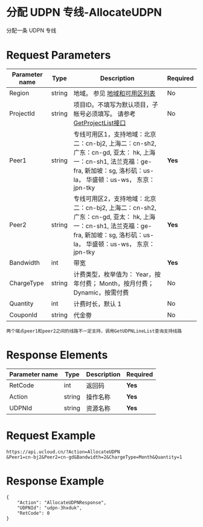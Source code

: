 # 分配 UDPN 专线-AllocateUDPN

分配一条 UDPN 专线

# Request Parameters
|Parameter name|Type|Description|Required|
|---|---|---|---|
|Region|string|地域。 参见 [地域和可用区列表](../summary/regionlist.html)|No|
|ProjectId|string|项目ID。不填写为默认项目，子帐号必须填写。 请参考[GetProjectList接口](../summary/get_project_list.html)|No|
|Peer1|string|专线可用区1，支持地域：北京二：cn-bj2, 上海二：cn-sh2, 广东：cn-gd, 亚太： hk, 上海一：cn-sh1, 法兰克福：ge-fra, 新加坡：sg,  洛杉矶：us-la， 华盛顿：us-ws， 东京：jpn-tky|**Yes**|
|Peer2|string|专线可用区2，支持地域：北京二：cn-bj2, 上海二：cn-sh2, 广东：cn-gd, 亚太： hk, 上海一：cn-sh1, 法兰克福：ge-fra, 新加坡：sg,  洛杉矶：us-la， 华盛顿：us-ws， 东京：jpn-tky|**Yes**|
|Bandwidth|int|带宽|**Yes**|
|ChargeType|string|计费类型，枚举值为： Year，按年付费； Month，按月付费； Dynamic，按需付费|No|
|Quantity|int|计费时长，默认 1|No|
|CouponId|string|代金劵|No|

```
两个端点peer1和peer2之间的线路不一定支持，调用GetUDPNLineList查询支持线路
```

# Response Elements
|Parameter name|Type|Description|Required|
|---|---|---|---|
|RetCode|int|返回码|**Yes**|
|Action|string|操作名称|**Yes**|
|UDPNId|string|资源名称|**Yes**|

# Request Example
```
https://api.ucloud.cn/?Action=AllocateUDPN
&Peer1=cn-bj2&Peer2=cn-gd&Bandwidth=2&ChargeType=Month&Quantity=1
```

# Response Example
```
{
    "Action": "AllocateUDPNResponse", 
    "UDPNId": "udpn-3hxduk", 
    "RetCode": 0
}
```

